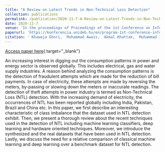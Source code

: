 ```yaml
---
title: "A Review on Latest Trends in Non-Technical Loss Detection"
collection: publications
permalink: /publication/2020-11-7-A-Review-on-Latest-Trends-in-Non-Technical-Loss-Detection
date: 2020-11-7
venue: 'In the proceedings of Proceedings of the 1st Conference on Information Technology and Data Science'
paperurl: 'https://konferencia.unideb.hu/en/program-1st-conference-information-technology-and-data-science'
citation: ' Khawaja Ghori,  Muhammad Awais,  Akmal Khattak,  Muhammad Imran,  Rabeeh Abbasi,  László Szathmáry, &quot;A Review on Latest Trends in Non-Technical Loss Detection.&quot; In the proceedings of Proceedings of the 1st Conference on Information Technology and Data Science, 2020.'
---
```

[Access paper here](https://konferencia.unideb.hu/en/program-1st-conference-information-technology-and-data-science){:target="_blank"}

An increasing interest in digging out the consumption patterns in power and energy sector is observed globally. This includes electrical, gas and water supply industries. A reason behind analyzing the consumption patterns is the detection of fraudulent attempts which are made for the reduction of bill payments. In case of electricity, these attempts are made by reversing the meters, by-passing or slowing down the meters or inaccurate readings. The detection of theft attempts in power industry is termed as Non-Technical Loss (NTL) detection. With the increasing demand of electricity, the occurrences of NTL has been reported globally including India, Pakistan, Brazil and China etc. In this paper, we first describe an interesting characteristic of class imbalance that the dataset used in NTL detection exhibit. Then, we present a thorough review about the recent techniques used in the detection of NTL including machine learning classifiers, deep learning and hardware oriented techniques. Moreover, we introduce the synthesized and the real datasets that have been used in NTL detection. Lastly, we discuss the need for a relative comparison of classical machine learning and deep learning over a benchmark dataset for NTL detection.
